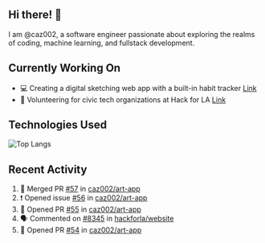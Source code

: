 ## Hi there! 👋

I am @caz002, a software engineer passionate about exploring the realms of coding, machine learning, and fullstack development. 

## Currently Working On
- 💻 Creating a digital sketching web app with a built-in habit tracker [Link](https://github.com/caz002/art-app)
- 🤝 Volunteering for civic tech organizations at Hack for LA [Link](https://github.com/hackforla/website)

## Technologies Used
![Top Langs](https://github-readme-stats.vercel.app/api/top-langs/?username=caz002&layout=compact)

## Recent Activity
<!--START_SECTION:activity-->
1. 🎉 Merged PR [#57](https://github.com/caz002/art-app/pull/57) in [caz002/art-app](https://github.com/caz002/art-app)
2. ❗ Opened issue [#56](https://github.com/caz002/art-app/issues/56) in [caz002/art-app](https://github.com/caz002/art-app)
3. 💪 Opened PR [#55](https://github.com/caz002/art-app/pull/55) in [caz002/art-app](https://github.com/caz002/art-app)
4. 🗣 Commented on [#8345](https://github.com/hackforla/website/pull/8345#issuecomment-3330485975) in [hackforla/website](https://github.com/hackforla/website)
5. 💪 Opened PR [#54](https://github.com/caz002/art-app/pull/54) in [caz002/art-app](https://github.com/caz002/art-app)
<!--END_SECTION:activity-->
